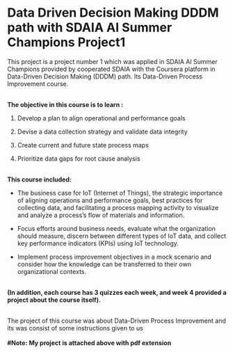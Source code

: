 # Data Driven Decision Making DDDM path with SDAIA AI Summer Champions Project1
This project is a project number 1 which was applied in SDAIA AI Summer Champions provided by cooperated SDAIA with the Coursera platform in Data-Driven Decision Making (DDDM) path. Its Data-Driven Process Improvement course.<br></br>

**The objective in this course is to learn :**

1. Develop a plan to align operational and performance goals

2. Devise a data collection strategy and validate data integrity

3. Create current and future state process maps

4. Prioritize data gaps for root cause analysis <br><br>

**This course included:**

- The business case for IoT (Internet of Things), the strategic importance of aligning operations and performance goals, best practices for collecting data, and facilitating a process mapping activity to visualize and analyze a process’s flow of materials and information. 

- Focus efforts around business needs, evaluate what the organization should measure, discern between different types of IoT data, and collect key performance indicators (KPIs) using IoT technology. 

- Implement process improvement objectives in a mock scenario and consider how the knowledge can be transferred to their own organizational contexts.  <br><br>

**(In addition, each course has 3 quizzes each week, and week 4 provided a project about the course itself).**
<br><br>

The project of this course was about Data-Driven Process Improvement and its was consist of some instructions given to us
<br><br>
**#Note: My project is attached above with pdf extension**
